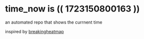 # time_now is (( 1723150800163 ))

an automated repo that shows the currnent time

inspired by [breakingheatmap](https://github.com/breakingheatmap/breakingheatmap)